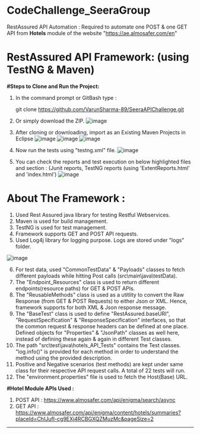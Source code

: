 # CodeChallenge_SeeraGroup
RestAssured API Automation : Required to automate one POST & one GET API from **Hotels** module of the website "https://ae.almosafer.com/en"


# RestAssured API Framework: (using TestNG & Maven)

**#Steps to Clone and Run the Project:**
1. In the command prompt or GitBash type :

     git clone https://github.com/VarunSharma-89/SeeraAPIChallenge.git

2. Or simply download the ZIP.
![image](https://user-images.githubusercontent.com/86568081/163879450-5848d4eb-f110-45f0-951f-acdb2b6fffdf.png)



3. After cloning or downloading, import as an Existing Maven Projects in Eclipse
![image](https://user-images.githubusercontent.com/86568081/163868445-03738d08-b4e8-4b6d-b906-459ab4bee7f8.png)
![image](https://user-images.githubusercontent.com/86568081/163868537-05295410-39c7-4141-b275-4562947073e1.png)
![image](https://user-images.githubusercontent.com/86568081/163868643-b94b5005-6392-4d29-bcda-2d098c5e13ba.png)


4. Now run the tests using "testng.xml" file.
![image](https://user-images.githubusercontent.com/86568081/163869041-09526e58-e775-45d4-a8ec-1815a2b647bf.png)


5. You can check the reports and test execution on below highlighted files and section : (Junit reports, TestNG reports (using 'ExtentReports.html' and 'index.html') 
![image](https://user-images.githubusercontent.com/86568081/163870002-a58ee02a-8855-4e68-84bc-f79d3cf7390c.png)


# About The Framework :
1. Used Rest Assured java library for testing Restful Webservices.
2. Maven is used for build management.
3. TestNG is used for test management.
4. Framework supports GET and POST API requests.
5. Used Log4j library for logging purpose. Logs are stored under "logs" folder.

![image](https://user-images.githubusercontent.com/86568081/163871666-1881320e-ba46-4db8-99d3-4e421414a261.png)

6. For test data, used "CommonTestData" & "Payloads" classes to fetch different payloads while hitting Post calls (src\main\java\testData).
7. The "Endpoint_Resources" class is used to return different endpoints(resource paths) for GET & POST APIs.
8. The "ReusableMethods" class is used as a utitlity to convert the Raw Response (from GET & POST Requests) to either Json or XML. Hence, framework supports for both XML & Json response message.
9. The "BaseTest" class is used to define "RestAssured.baseURI", "RequestSpecification" & "ResponseSpecification" interfaces, so that the common request & response headers can be defined at one place. Defined objects for "Properties" & "JsonPath" classes as well here, instead of defining these again & again in different Test classes.
10. The path "src\test\java\hotels_API_Tests" contains the Test classes. "log.info()" is provided for each method in order to understand the method using the provided description.
11. Positive and Negative scenarios (test methods) are kept under same class for their respective API request calls. A total of 22 tests will run.
12. The "environment.properties" file is used to fetch the Host(Base) URL.


**#Hotel Module APIs Used :**
1. POST API : https://www.almosafer.com/api/enigma/search/async
2. GET API : https://www.almosafer.com/api/enigma/content/hotels/summaries?placeId=ChIJufI-cg9EXj4RCBGXQZMuzMc&pageSize=2

***********************************************************************************************************************************************************************
